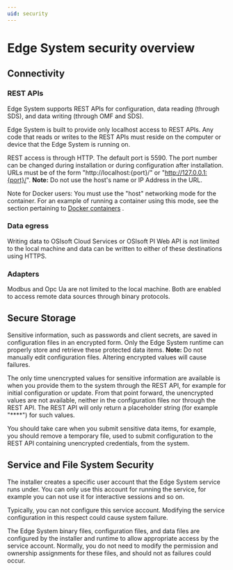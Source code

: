 ```yaml
---
uid: security
---
```

# Edge System security overview

## Connectivity
### REST APIs
Edge System supports REST APIs for configuration, data reading (through SDS), and data writing (through OMF and SDS). 

Edge System is built to provide only localhost access to REST APIs. Any code that reads or writes to the REST APIs must reside on the computer or device that the Edge System is running on. 

REST access is through HTTP. The default port is 5590. The port number can be changed during installation or during configuration after installation. URLs must be of the form "http://localhost:{port}/" or "http://127.0.0.1:{port}/". **Note:** Do not use the host's name or IP Address in the URL.

Note for Docker users: You must use the "host" networking mode for the container. For an example of running a container using this mode, see the section pertaining to [Docker containers](xref:edgeDocker) .

### Data egress
Writing data to OSIsoft Cloud Services or OSIsoft PI Web API is not limited to the local machine and data can be written to either of these destinations using HTTPS.

### Adapters
Modbus and Opc Ua are not limited to the local machine. Both are enabled to access remote data sources through binary protocols.

## Secure Storage
Sensitive information, such as passwords and client secrets, are saved in configuration files in an encrypted form. Only the Edge System runtime can properly store and retrieve these protected data items. **Note:** Do not manually edit configuration files. Altering encrypted values will cause failures.

The only time unencrypted values for sensitive information are available is when you provide them to the system through the REST API, for example for initial configuration or update. From that point forward, the unencrypted values are not available, neither in the configuration files nor through the REST API. The REST API will only return a placeholder string (for example "****") for such values.

You should take care when you submit sensitive data items, for example, you should remove a temporary file, used to submit configuration to the REST API containing unencrypted credentials, from the system.

## Service and File System Security

The installer creates a specific user account that the Edge System service runs under. You can only use this account for running the service, for example you can not use it for interactive sessions and so on. 

Typically, you can not configure this service account. Modifying the service configuration in this respect could cause system failure.

The Edge System binary files, configuration files, and data files are configured by the installer and runtime to allow appropriate access by the service account. Normally, you do not need to modify the permission and ownership assignments for these files, and should not as failures could occur.
 





